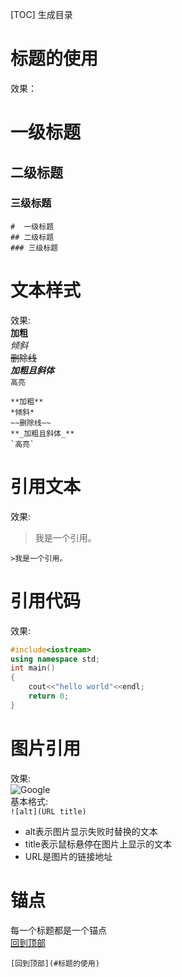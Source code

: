 [TOC] 生成目录
# 标题的使用  

效果：
# 一级标题
## 二级标题
### 三级标题
```
#  一级标题
## 二级标题
### 三级标题
```

# 文本样式  

效果:  
**加粗**  
*倾斜*  
~~删除线~~  
**_加粗且斜体_**  
`高亮`
```
**加粗**  
*倾斜*  
~~删除线~~  
**_加粗且斜体_**
`高亮`
```

# 引用文本  

效果:  
>我是一个引用。
```
>我是一个引用。
```


# 引用代码  

效果:  
```cpp
#include<iostream>
using namespace std;
int main()
{
    cout<<"hello world"<<endl;
    return 0;
}
```


# 图片引用  

效果:  
![Google](https://www.google.com/images/branding/googlelogo/1x/googlelogo_color_272x92dp.png "Google")  
基本格式:  
`![alt](URL title)`  
* alt表示图片显示失败时替换的文本  
* title表示鼠标悬停在图片上显示的文本
* URL是图片的链接地址  

# 锚点  
每一个标题都是一个锚点  
[回到顶部](#标题的使用)  
``` 
[回到顶部](#标题的使用) 
```
